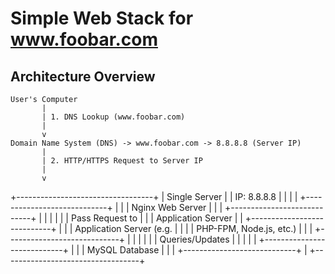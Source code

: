# Simple Web Stack for www.foobar.com

## Architecture Overview

```plaintext
User's Computer
       |
       | 1. DNS Lookup (www.foobar.com)
       |
       v
Domain Name System (DNS) -> www.foobar.com -> 8.8.8.8 (Server IP)
       |
       | 2. HTTP/HTTPS Request to Server IP
       |
       v
```
+----------------------------------+
|          Single Server            |
|  IP: 8.8.8.8                    |
|                                  |
| +----------------------------+  |
| |      Nginx Web Server      |  |
| +----------------------------+  |
|             |                    |
|             | Pass Request to    |
|             | Application Server |
| +----------------------------+  |
| |   Application Server (e.g.  |  |
| |   PHP-FPM, Node.js, etc.)   |  |
| +----------------------------+  |
|             |                    |
|             | Queries/Updates    |
|             |                    |
| +----------------------------+  |
| |         MySQL Database      |  |
| +----------------------------+  |
+----------------------------------+
